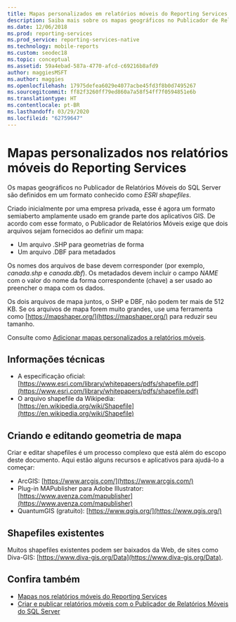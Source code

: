 ```yaml
---
title: Mapas personalizados em relatórios móveis do Reporting Services | Microsoft Docs
description: Saiba mais sobre os mapas geográficos no Publicador de Relatórios Móveis do SQL Server, definidos em um formato conhecido como shapefiles ESRI.
ms.date: 12/06/2018
ms.prod: reporting-services
ms.prod_service: reporting-services-native
ms.technology: mobile-reports
ms.custom: seodec18
ms.topic: conceptual
ms.assetid: 59a4ebad-587a-4770-afcd-c69216b8afd9
author: maggiesMSFT
ms.author: maggies
ms.openlocfilehash: 17975defea6029e4077acbe45fd3f8b0d7495267
ms.sourcegitcommit: ff82f3260ff79ed860a7a58f54ff7f0594851e6b
ms.translationtype: HT
ms.contentlocale: pt-BR
ms.lasthandoff: 03/29/2020
ms.locfileid: "62759647"
---
```

# <a name="custom-maps-in-reporting-services-mobile-reports"></a>Mapas personalizados nos relatórios móveis do Reporting Services
Os mapas geográficos no Publicador de Relatórios Móveis do SQL Server são definidos em um formato conhecido como *ESRI shapefiles*.  
  
Criado inicialmente por uma empresa privada, esse é agora um formato semiaberto amplamente usado em grande parte dos aplicativos GIS. De acordo com esse formato, o Publicador de Relatórios Móveis exige que dois arquivos sejam fornecidos ao definir um mapa:  
  
- Um arquivo .SHP para geometrias de forma  
- Um arquivo .DBF para metadados  
  
Os nomes dos arquivos de base devem corresponder (por exemplo, *canada.shp* e *canada.dbf*). Os metadados devem incluir o campo *NAME* com o valor do nome da forma correspondente (chave) a ser usado ao preencher o mapa com os dados.  

Os dois arquivos de mapa juntos, o SHP e DBF, não podem ter mais de 512 KB. Se os arquivos de mapa forem muito grandes, use uma ferramenta como [https://mapshaper.org/](https://mapshaper.org/) para reduzir seu tamanho.  
  
Consulte como [Adicionar mapas personalizados a relatórios móveis](../../reporting-services/mobile-reports/add-a-custom-map-to-a-reporting-services-mobile-report.md).  
  
## <a name="technical-information"></a>Informações técnicas  
  
- A especificação oficial: [https://www.esri.com/library/whitepapers/pdfs/shapefile.pdf](https://www.esri.com/library/whitepapers/pdfs/shapefile.pdf)  
- O arquivo shapefile da Wikipedia: [https://en.wikipedia.org/wiki/Shapefile](https://en.wikipedia.org/wiki/Shapefile)  
  
## <a name="creating--editing-map-geometry"></a>Criando e editando geometria de mapa  
  
Criar e editar shapefiles é um processo complexo que está além do escopo deste documento. Aqui estão alguns recursos e aplicativos para ajudá-lo a começar:  
  
- ArcGIS: [https://www.arcgis.com/](https://www.arcgis.com/)  
- Plug-in MAPublisher para Adobe Illustrator: [https://www.avenza.com/mapublisher](https://www.avenza.com/mapublisher)  
- QuantumGIS (gratuito): [https://www.qgis.org/](https://www.qgis.org/)  

## <a name="existing-shapefiles"></a>Shapefiles existentes  
  
Muitos shapefiles existentes podem ser baixados da Web, de sites como Diva-GIS: [https://www.diva-gis.org/Data](https://www.diva-gis.org/Data).  

## <a name="see-also"></a>Confira também  
- [Mapas nos relatórios móveis do Reporting Services](../../reporting-services/mobile-reports/maps-in-reporting-services-mobile-reports.md)  
- [Criar e publicar relatórios móveis com o Publicador de Relatórios Móveis do SQL Server](../../reporting-services/mobile-reports/create-mobile-reports-with-sql-server-mobile-report-publisher.md)   
  
  
  

